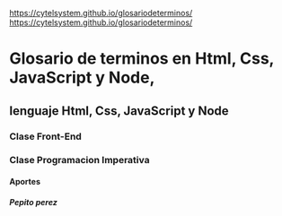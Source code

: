 https://cytelsystem.github.io/glosariodeterminos/
https://cytelsystem.github.io/glosariodeterminos/

# Glosario de terminos en Html, Css, JavaScript y Node,

## lenguaje Html, Css, JavaScript y Node

### Clase Front-End

### Clase Programacion Imperativa

#### Aportes

##### Pepito perez
